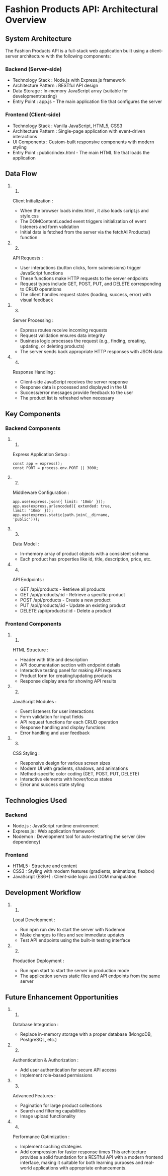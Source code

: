# Fashion Products API: Architectural Overview
## System Architecture
The Fashion Products API is a full-stack web application built using a client-server architecture with the following components:

### Backend (Server-side)
- Technology Stack : Node.js with Express.js framework
- Architecture Pattern : RESTful API design
- Data Storage : In-memory JavaScript array (suitable for development/testing)
- Entry Point : app.js - The main application file that configures the server
### Frontend (Client-side)
- Technology Stack : Vanilla JavaScript, HTML5, CSS3
- Architecture Pattern : Single-page application with event-driven interactions
- UI Components : Custom-built responsive components with modern styling
- Entry Point : public/index.html - The main HTML file that loads the application
## Data Flow
1. 1.
   Client Initialization :
   
   - When the browser loads index.html , it also loads script.js and style.css
   - The DOMContentLoaded event triggers initialization of event listeners and form validation
   - Initial data is fetched from the server via the fetchAllProducts() function
2. 2.
   API Requests :
   
   - User interactions (button clicks, form submissions) trigger JavaScript functions
   - These functions make HTTP requests to the server endpoints
   - Request types include GET, POST, PUT, and DELETE corresponding to CRUD operations
   - The client handles request states (loading, success, error) with visual feedback
3. 3.
   Server Processing :
   
   - Express routes receive incoming requests
   - Request validation ensures data integrity
   - Business logic processes the request (e.g., finding, creating, updating, or deleting products)
   - The server sends back appropriate HTTP responses with JSON data
4. 4.
   Response Handling :
   
   - Client-side JavaScript receives the server response
   - Response data is processed and displayed in the UI
   - Success/error messages provide feedback to the user
   - The product list is refreshed when necessary
## Key Components
### Backend Components
1. 1.
   Express Application Setup :
   
   ```
   const app = express();
   const PORT = process.env.PORT || 3000;
   ```
2. 2.
   Middleware Configuration :
   
   ```
   app.use(express.json({ limit: '10mb' }));
   app.use(express.urlencoded({ extended: true, 
   limit: '10mb' }));
   app.use(express.static(path.join(__dirname, 
   'public')));
   ```
3. 3.
   Data Model :
   
   - In-memory array of product objects with a consistent schema
   - Each product has properties like id, title, description, price, etc.
4. 4.
   API Endpoints :
   
   - GET /api/products - Retrieve all products
   - GET /api/products/:id - Retrieve a specific product
   - POST /api/products - Create a new product
   - PUT /api/products/:id - Update an existing product
   - DELETE /api/products/:id - Delete a product
### Frontend Components
1. 1.
   HTML Structure :
   
   - Header with title and description
   - API documentation section with endpoint details
   - Interactive testing panel for making API requests
   - Product form for creating/updating products
   - Response display area for showing API results
2. 2.
   JavaScript Modules :
   
   - Event listeners for user interactions
   - Form validation for input fields
   - API request functions for each CRUD operation
   - Response handling and display functions
   - Error handling and user feedback
3. 3.
   CSS Styling :
   
   - Responsive design for various screen sizes
   - Modern UI with gradients, shadows, and animations
   - Method-specific color coding (GET, POST, PUT, DELETE)
   - Interactive elements with hover/focus states
   - Error and success state styling
## Technologies Used
### Backend
- Node.js : JavaScript runtime environment
- Express.js : Web application framework
- Nodemon : Development tool for auto-restarting the server (dev dependency)
### Frontend
- HTML5 : Structure and content
- CSS3 : Styling with modern features (gradients, animations, flexbox)
- JavaScript (ES6+) : Client-side logic and DOM manipulation
## Development Workflow
1. 1.
   Local Development :
   
   - Run npm run dev to start the server with Nodemon
   - Make changes to files and see immediate updates
   - Test API endpoints using the built-in testing interface
2. 2.
   Production Deployment :
   
   - Run npm start to start the server in production mode
   - The application serves static files and API endpoints from the same server
## Future Enhancement Opportunities
1. 1.
   Database Integration :
   
   - Replace in-memory storage with a proper database (MongoDB, PostgreSQL, etc.)
2. 2.
   Authentication & Authorization :
   
   - Add user authentication for secure API access
   - Implement role-based permissions
3. 3.
   Advanced Features :
   
   - Pagination for large product collections
   - Search and filtering capabilities
   - Image upload functionality
4. 4.
   Performance Optimization :
   
   - Implement caching strategies
   - Add compression for faster response times
This architecture provides a solid foundation for a RESTful API with a modern frontend interface, making it suitable for both learning purposes and real-world applications with appropriate enhancements.